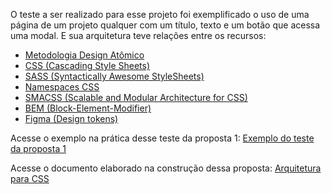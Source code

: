 O teste a ser realizado para esse projeto foi exemplificado o uso de uma página de um projeto qualquer com um título, texto e um botão que acessa uma modal. E sua arquitetura teve relações entre os recursos:  

- [Metodologia Design Atômico](https://atomicdesign.bradfrost.com/chapter-2/)
- [CSS (Cascading Style Sheets)](https://www.w3.org/Style/CSS/Overview.en.html)
- [SASS (Syntactically Awesome StyleSheets)](https://sass-lang.com/)
- [Namespaces CSS](https://csswizardry.com/2015/03/more-transparent-ui-code-with-namespaces/)
- [SMACSS (Scalable and Modular Architecture for CSS)](http://smacss.com/)
- [BEM (Block-Element-Modifier)](http://getbem.com/)
- [Figma (Design tokens)](https://medium.com/localizalabs/design-tokens-solu%C3%A7%C3%A3o-para-padroniza%C3%A7%C3%A3o-de-estilos-e-alinhamento-entre-designers-e-desenvolvedores-a58d8a3eab3a)

Acesse o exemplo na prática desse teste da proposta 1:
[Exemplo do teste da proposta 1](https://arquitetura-css.github.io/exemplo-proposta1/module/modal.html)

Acesse o documento elaborado na construção dessa proposta:
[Arquitetura para CSS](https://docs.google.com/presentation/d/1jeDv0iAJrQ9jocTBRTm_CugquknrQU6OuLsgkAkTyHo/edit?usp=sharing)
